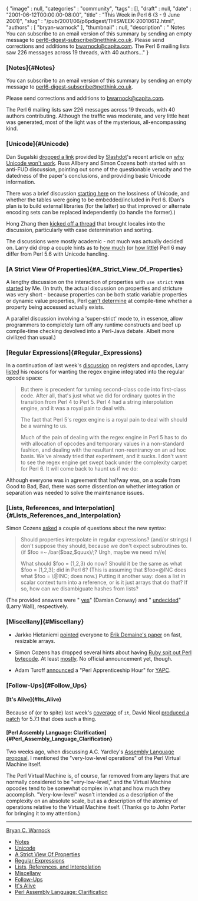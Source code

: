 {
   "image" : null,
   "categories" : "community",
   "tags" : [],
   "draft" : null,
   "date" : "2001-06-12T00:00:00-08:00",
   "title" : "This Week in Perl 6 (3 - 9 June 2001)",
   "slug" : "/pub/2001/06/p6pdigest/THISWEEK-20010612.html",
   "authors" : [
      "bryan-warnock"
   ],
   "thumbnail" : null,
   "description" : " Notes You can subscribe to an email version of this summary by sending an empty message to perl6-digest-subscribe@netthink.co.uk. Please send corrections and additions to bwarnock@capita.com. The Perl 6 mailing lists saw 226 messages across 19 threads, with 40 authors..."
}





### [Notes]{#Notes}

You can subscribe to an email version of this summary by sending an
empty message to <perl6-digest-subscribe@netthink.co.uk>.

Please send corrections and additions to <bwarnock@capita.com>.

The Perl 6 mailing lists saw 226 messages across 19 threads, with 40
authors contributing. Although the traffic was moderate, and very little
heat was generated, most of the light was of the mysterious,
all-encompassing kind.

### [Unicode]{#Unicode}

Dan Sugalski [dropped a
link](http://archive.develooper.com/perl6-internals@perl.org/msg03062.html)
provided by [Slashdot](http://slashdot.org/)'s recent article on [why
Unicode won't
work](http://www.hastingsresearch.com/net/04-unicode-limitations.shtml).
Russ Allbery and Simon Cozens both started with an anti-FUD discussion,
pointing out some of the questionable veracity and the datedness of the
paper's conclusions, and providing basic Unicode information.

There was a brief discussion [starting
here](http://archive.develooper.com/perl6-internals@perl.org/msg03114.html)
on the lossiness of Unicode, and whether the tables were going to be
embedded/included in Perl 6. (Dan's plan is to build external libraries
(for the latter) so that improved or alternate encoding sets can be
replaced independently (to handle the former).)

Hong Zhang then [kicked off a
thread](http://archive.develooper.com/perl6-internals@perl.org/msg03072.html)
that brought locales into the discussion, particularly with case
determination and sorting.

The discussions were mostly academic - not much was actually decided on.
Larry did drop a couple hints as to [how
much](http://archive.develooper.com/perl6-internals@perl.org/msg03098.html)
(or [how
little](http://archive.develooper.com/perl6-internals@perl.org/msg03109.html))
Perl 6 may differ from Perl 5.6 with Unicode handling.

### [A Strict View Of Properties]{#A_Strict_View_Of_Properties}

A lengthy discussion on the interaction of properties with `use strict`
was
[started](http://archive.develooper.com/perl6-language@perl.org/msg07412.html)
by Me. (In truth, the actual discussion on properties and stricture was
very short - because properties can be both static variable properties
or dynamic value properties, Perl [can't
determine](http://archive.develooper.com/perl6-language@perl.org/msg07457.html)
at compile-time whether a property being accessed actually exists.

A parallel discussion involving a 'super-strict' mode to, in essence,
allow programmers to completely turn off any runtime constructs and beef
up compile-time checking devolved into a Perl-Java debate. Albeit more
civilized than usual.)

### [Regular Expressions]{#Regular_Expressions}

In a continuation of last week's
[discussion](/pub/2001/06/p6pdigest/THISWEEK-20010601.html#Perl_Virtual_Registers_continued)
on registers and opcodes, Larry
[listed](http://archive.develooper.com/perl6-internals@perl.org/msg03034.html)
his reasons for wanting the regex engine integrated into the regular
opcode space:

> But there is precedent for turning second-class code into first-class
> code. After all, that's just what we did for ordinary quotes in the
> transition from Perl 4 to Perl 5. Perl 4 had a string interpolation
> engine, and it was a royal pain to deal with.
>
> The fact that Perl 5's regex engine is a royal pain to deal with
> should be a warning to us.
>
> Much of the pain of dealing with the regex engine in Perl 5 has to do
> with allocation of opcodes and temporary values in a non-standard
> fashion, and dealing with the resultant non-reentrancy on an ad hoc
> basis. We've already tried that experiment, and it sucks. I don't want
> to see the regex engine get swept back under the complexity carpet for
> Perl 6. It will come back to haunt us if we do:

Although everyone was in agreement that halfway was, on a scale from
Good to Bad, Bad, there was some dissention on whether integration or
separation was needed to solve the maintenance issues.

### [Lists, References, and Interpolation]{#Lists_References_and_Interpolation}

Simon Cozens
[asked](http://archive.develooper.com/perl6-language@perl.org/msg07464.html)
a couple of questions about the new syntax:

> Should properties interpolate in regular expressions? (and/or strings)
> I don't suppose they should, because we don't expect subroutines to.
> (if \$foo =\~ /bar(\$baz,\$quux)/;? Urgh, maybe we need m//e)
>
> What should \$foo = (1,2,3) do now? Should it be the same as what
> \$foo = \[1,2,3\]; did in Perl 6? (This is assuming that \$foo=@INC
> does what \$foo = \\@INC; does now.) Putting it another way: does a
> list in scalar context turn into a reference, or is it just arrays
> that do that? If so, how can we disambiguate hashes from lists?

(The provided answers were "
[yes](http://archive.develooper.com/perl6-language@perl.org/msg07469.html)"
(Damian Conway) and "
[undecided](http://archive.develooper.com/perl6-language@perl.org/msg07479.html)"
(Larry Wall), respectively.

### [Miscellany]{#Miscellany}

-   Jarkko Hietaniemi
    [pointed](http://archive.develooper.com/perl6-internals@perl.org/msg03117.html)
    everyone to [Erik Demaine's
    paper](http://db.uwaterloo.ca/~eddemain/papers/WADS99a/) on fast,
    resizable arrays.

-   Simon Cozens has dropped several hints about having [Ruby spit out
    Perl
    bytecode](http://archive.develooper.com/perl6-language@perl.org/msg07401.html).
    At least
    [mostly](http://archive.develooper.com/perl6-language@perl.org/msg07405.html).
    No official announcement yet, though.
-   Adam Turoff
    [announced](http://archive.develooper.com/perl6-meta@perl.org/msg00936.html)
    a "Perl Apprenticeship Hour" for
    [YAPC](http://www.yetanother.org/index.cgi?page=news#yapcnasched).

### [Follow-Ups]{#Follow_Ups}

#### [It's Alive]{#Its_Alive}

Because of (or to spite) last week's
[coverage](/pub/2001/06/p6pdigest/THISWEEK-20010601.html#It_Is_Another_Language_Feature_It_Is_Or_Is_It)
of `it`, David Nicol [produced a
patch](http://archive.develooper.com/perl5-porters@perl.org/msg58600.html)
for 5.7.1 that does such a thing.

#### [Perl Assembly Language: Clarification]{#Perl_Assembly_Language_Clarification}

Two weeks ago, when discussing A.C. Yardley's [Assembly Language
proposal](/pub/2001/05/p6pdigest/THISWEEK-20010526.html#Perl_Assembly_Standard),
I mentioned the "very-low-level operations" of the Perl Virtual Machine
itself.

The Perl Virtual Machine is, of course, far removed from any layers that
are normally considered to be "very-low-level," and the Virtual Machine
opcodes tend to be somewhat complex in what and how much they
accomplish. "Very-low-level" wasn't intended as a description of the
complexity on an absolute scale, but as a description of the atomicy of
operations relative to the Virtual Machine itself. (Thanks go to John
Porter for bringing it to my attention.)

------------------------------------------------------------------------

[Bryan C. Warnock](mailto:bwarnock@capita.com)
-   [Notes](#Notes)
-   [Unicode](#Unicode)
-   [A Strict View Of Properties](#A_Strict_View_Of_Properties)
-   [Regular Expressions](#Regular_Expressions)
-   [Lists, References, and
    Interpolation](#Lists_References_and_Interpolation)
-   [Miscellany](#Miscellany)
-   [Follow-Ups](#Follow_Ups)
-   [It's Alive](#Its_Alive)
-   [Perl Assembly Language:
    Clarification](#Perl_Assembly_Language_Clarification)


